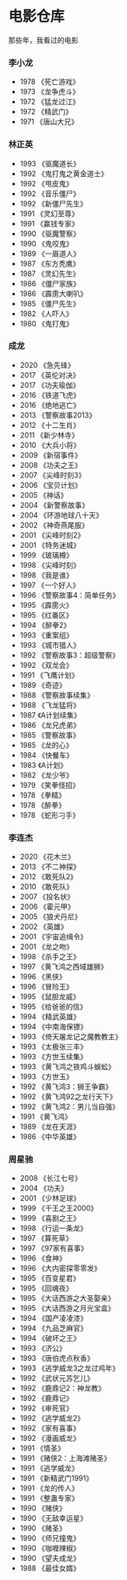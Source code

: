 # 电影仓库

那些年，我看过的电影

### 李小龙

- 1978 《死亡游戏》
- 1973 《龙争虎斗》
- 1972 《猛龙过江》
- 1972 《精武门》
- 1971 《唐山大兄》

### 林正英

- 1993 《驱魔道长》
- 1992 《鬼打鬼之黄金道士》
- 1992 《甩皮鬼》
- 1992 《音乐僵尸》
- 1992 《新僵尸先生》
- 1991 《灵幻至尊》
- 1991 《赢钱专家》
- 1990 《驱魔警察》
- 1990 《鬼咬鬼》
- 1989 《一眉道人》
- 1987 《东方秃鹰》
- 1987 《灵幻先生》
- 1986 《僵尸家族》
- 1986 《霹雳大喇叭》
- 1985 《僵尸先生》
- 1982 《人吓人》
- 1980 《鬼打鬼》

### 成龙

- 2020 《急先锋》
- 2017 《英伦对决》
- 2017 《功夫瑜伽》
- 2016 《铁道飞虎》
- 2016 《绝地逃亡》
- 2013 《警察故事2013》
- 2012 《十二生肖》
- 2011 《新少林寺》
- 2010 《大兵小将》
- 2009 《新宿事件》
- 2008 《功夫之王》
- 2007 《尖峰时刻3》
- 2006 《宝贝计划》
- 2005 《神话》
- 2004 《新警察故事》
- 2004 《环游地球八十天》
- 2002 《神奇燕尾服》
- 2001 《尖峰时刻2》
- 2001 《特务迷城》
- 1999 《玻璃樽》
- 1998 《尖峰时刻》
- 1998 《我是谁》
- 1997 《一个好人》
- 1996 《警察故事4：简单任务》
- 1995 《霹雳火》
- 1995 《红番区》
- 1994 《醉拳2》
- 1993 《重案组》
- 1993 《城市猎人》
- 1992 《警察故事3：超级警察》
- 1992 《双龙会》
- 1991 《飞鹰计划》
- 1989 《奇迹》
- 1988 《警察故事续集》
- 1988 《飞龙猛将》
- 1987 《A计划续集》
- 1986 《龙兄虎弟》
- 1985 《警察故事》
- 1985 《龙的心》
- 1984 《快餐车》
- 1983 《A计划》
- 1982 《龙少爷》
- 1979 《笑拳怪招》
- 1978 《拳精》
- 1978 《醉拳》
- 1978 《蛇形刁手》

### 李连杰

- 2020 《花木兰》
- 2013 《不二神探》
- 2012 《敢死队2》
- 2010 《敢死队》
- 2007 《投名状》
- 2006 《霍元甲》
- 2005 《狼犬丹尼》
- 2002 《英雄》
- 2001 《宇宙追缉令》
- 2001 《龙之吻》
- 1998 《杀手之王》
- 1997 《黄飞鸿之西域雄狮》
- 1996 《黑侠》
- 1996 《冒险王》
- 1995 《鼠胆龙威》
- 1995 《给爸爸的信》
- 1994 《精武英雄》
- 1994 《中南海保镖》
- 1993 《倚天屠龙记之魔教教主》
- 1993 《太极张三丰》
- 1993 《方世玉续集》
- 1993 《黄飞鸿之铁鸡斗蜈蚣》
- 1993 《方世玉》
- 1992 《黄飞鸿3：狮王争霸》
- 1992 《黄飞鸿92之龙行天下》
- 1992 《黄飞鸿2：男儿当自强》
- 1991 《黄飞鸿》
- 1989 《龙在天涯》
- 1986 《中华英雄》

### 周星驰

- 2008 《长江七号》
- 2004 《功夫》
- 2001 《少林足球》
- 1999 《千王之王2000》
- 1999 《喜剧之王》
- 1998 《行运一条龙》
- 1997 《算死草》
- 1997 《97家有喜事》
- 1996 《食神》
- 1996 《大内密探零零发》
- 1995 《百变星君》
- 1995 《回魂夜》
- 1995 《大话西游之大圣娶亲》
- 1995 《大话西游之月光宝盒》
- 1994 《国产凌凌漆》
- 1994 《九品芝麻官》
- 1994 《破坏之王》
- 1993 《济公》
- 1993 《唐伯虎点秋香》
- 1993 《逃学威龙3之龙过鸡年》
- 1992 《武状元苏乞儿》
- 1992 《鹿鼎记2：神龙教》
- 1992 《鹿鼎记》
- 1992 《审死官》
- 1992 《逃学威龙2》
- 1992 《家有喜事》
- 1992 《漫画威龙》
- 1991 《情圣》
- 1991 《赌侠2：上海滩赌圣》
- 1991 《逃学威龙》
- 1991 《新精武门1991》
- 1991 《龙的传人》
- 1991 《整蛊专家》
- 1990 《赌侠》
- 1990 《无敌幸运星》
- 1990 《赌圣》
- 1990 《师兄撞鬼》
- 1990 《咖喱辣椒》
- 1990 《望夫成龙》
- 1988 《最佳女婿》